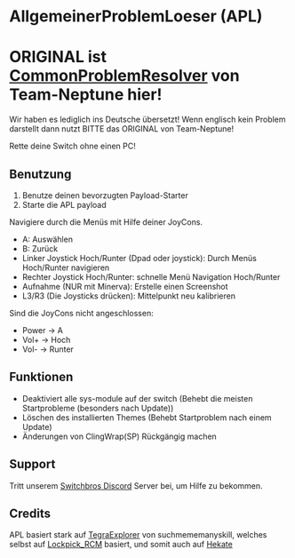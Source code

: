 # AllgemeinerProblemLoeser (APL)
# ORIGINAL ist [CommonProblemResolver](https://github.com/Team-Neptune/CommonProblemResolver) von Team-Neptune hier!
 Wir haben es lediglich ins Deutsche übersetzt!
 Wenn englisch kein Problem darstellt dann nutzt BITTE das ORIGINAL von Team-Neptune!

Rette deine Switch ohne einen PC!

## Benutzung
1. Benutze deinen bevorzugten Payload-Starter
2. Starte die APL payload

Navigiere durch die Menüs mit Hilfe deiner JoyCons.
- A: Auswählen
- B: Zurück
- Linker Joystick Hoch/Runter (Dpad oder joystick): Durch Menüs Hoch/Runter navigieren
- Rechter Joystick Hoch/Runter: schnelle Menü Navigation Hoch/Runter
- Aufnahme (NUR mit Minerva): Erstelle einen Screenshot
- L3/R3 (Die Joysticks drücken): Mittelpunkt neu kalibrieren

Sind die JoyCons nicht angeschlossen:
- Power -> A
- Vol+ -> Hoch
- Vol- -> Runter

## Funktionen
- Deaktiviert alle sys-module auf der switch (Behebt die meisten Startprobleme (besonders nach Update))
- Löschen des installierten Themes (Behebt Startproblem nach einem Update)
- Änderungen von ClingWrap(SP) Rückgängig machen

## Support

Tritt unserem [Switchbros Discord](https://discord.gg/switchbros) Server bei, um Hilfe zu bekommen.

## Credits

APL basiert stark auf [TegraExplorer](https://github.com/suchmememanyskill/TegraExplorer) von suchmememanyskill,
welches selbst auf [Lockpick_RCM](https://github.com/shchmue/Lockpick_RCM) basiert, und somit auch auf [Hekate](https://github.com/CTCaer/hekate)

